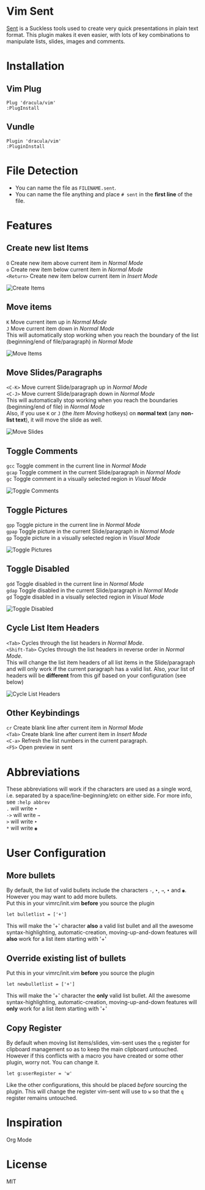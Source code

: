 # Vim Sent
[Sent](https://tools.suckless.org/sent) is a Suckless tools used to create very quick presentations in plain text format. This plugin makes it even easier, with lots of key combinations to manipulate lists, slides, images and comments.

# Installation
## Vim Plug
```vim
Plug 'dracula/vim'
:PlugInstall
```

## Vundle
```vim
Plugin 'dracula/vim'
:PluginInstall
```

# File Detection
- You can name the file as `FILENAME.sent`\.
- You can name the file anything and place `# sent` in the **first line** of the file.

# Features
## Create new list Items
`O` Create new item above current item in *Normal Mode*\
`o` Create new item below current item in *Normal Mode*\
`<Return>` Create new item below current item in *Insert Mode*

![Create Items](img/create_items.gif)

## Move items
`K` Move current item up in *Normal Mode*\
`J` Move current item down in *Normal Mode*\
This will automatically stop working when you reach the boundary of the list (beginning/end of file/paragraph) in *Normal Mode*

![Move Items](img/move_items.gif)

## Move Slides/Paragraphs
`<C-K>` Move current Slide/paragraph up in *Normal Mode*\
`<C-J>` Move current Slide/paragraph down in *Normal Mode*\
This will automatically stop working when you reach the boundaries (beginning/end of file) in *Normal Mode*\
Also, if you use `K` or `J` (the *Item Moving* hotkeys) on **normal text** (any **non-list text**), it will move the slide as well.

![Move Slides](img/move_slides.gif)

## Toggle Comments
`gcc` Toggle comment in the current line in *Normal Mode*\
`gcap` Toggle comment in the current Slide/paragraph in *Normal Mode*\
`gc` Toggle comment in a visually selected region in *Visual Mode*

![Toggle Comments](img/toggle_comments.gif)

## Toggle Pictures
`gpp` Toggle picture in the current line in *Normal Mode*\
`gpap` Toggle picture in the current Slide/paragraph in *Normal Mode*\
`gp` Toggle picture in a visually selected region in *Visual Mode*

![Toggle Pictures](img/toggle_pictures.gif)

## Toggle Disabled
`gdd` Toggle disabled in the current line in *Normal Mode*\
`gdap` Toggle disabled in the current Slide/paragraph in *Normal Mode*\
`gd` Toggle disabled in a visually selected region in *Visual Mode*

![Toggle Disabled](img/toggle_disabled.gif)

## Cycle List Item Headers
`<Tab>` Cycles through the list headers in *Normal Mode*.\
`<Shift-Tab>` Cycles through the list headers in reverse order in *Normal Mode*.\
This will change the list item headers of all list items in the Slide/paragraph and will only work if the current paragraph has a valid list. Also, *your* list of headers will be **different** from this gif based on your configuration (see below)

![Cycle List Headers](img/cycle_headers.gif)

## Other Keybindings
`cr` Create blank line after current item in *Normal Mode*\
`<Tab>` Create blank line after current item in *Insert Mode*\
`<C-a>` Refresh the list numbers in the current paragraph.\
`<F5>` Open preview in sent

# Abbreviations
These abbreviations will work if the characters are used as a single word, i.e. separated by a space/line-beginning/etc on either side. For more info, see `:help abbrev`\
`.` will write `•`\
`->` will write `→`\
`>` will write `‣`\
`*` will write `◉`

# User Configuration
## More bullets
By default, the list of valid bullets include the characters `-`, `‣`, `→`, `•` and `◉`. However you may want to add more bullets.\
Put this in your vimrc/init.vim **before** you source the plugin
```vim
let bulletlist = ['+']
```
This will make the '+' character **also** a valid list bullet and all the awesome syntax-highlighting, automatic-creation, moving-up-and-down features will **also** work for a list item starting with '+'

## Override existing list of bullets
Put this in your vimrc/init.vim **before** you source the plugin
```vim
let newbulletlist = ['+']
```
This will make the '+' character the **only** valid list bullet. All the awesome syntax-highlighting, automatic-creation, moving-up-and-down features will **only** work for a list item starting with '+'

## Copy Register
By default when moving list items/slides, vim-sent uses the `q` register for clipboard management so as to keep the main clipboard untouched. However if this conflicts with a macro you have created or some other plugin, worry not. You can change it.
```vim
let g:userRegister = 'w'
```
Like the other configurations, this should be placed *before* sourcing the plugin. This will change the register vim-sent will use to `w` so that the `q` register remains untouched.

# Inspiration
Org Mode

# License
MIT
